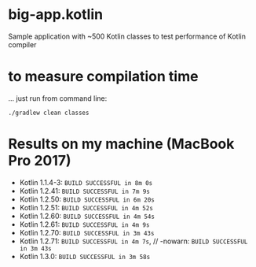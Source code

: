 # big-app.kotlin
Sample application with ~500 Kotlin classes to test performance of Kotlin compiler

# to measure compilation time
 
... just run from command line:

```
./gradlew clean classes
```

# Results on my machine (MacBook Pro 2017) 
* Kotlin 1.1.4-3:         `BUILD SUCCESSFUL in 8m 0s`
* Kotlin 1.2.41:          `BUILD SUCCESSFUL in 7m 9s`
* Kotlin 1.2.50:          `BUILD SUCCESSFUL in 6m 20s`
* Kotlin 1.2.51:          `BUILD SUCCESSFUL in 4m 52s`
* Kotlin 1.2.60:          `BUILD SUCCESSFUL in 4m 54s`
* Kotlin 1.2.61:          `BUILD SUCCESSFUL in 4m 9s`
* Kotlin 1.2.70:          `BUILD SUCCESSFUL in 3m 43s`
* Kotlin 1.2.71:          `BUILD SUCCESSFUL in 4m 7s`,   // -nowarn: `BUILD SUCCESSFUL in 3m 43s`
* Kotlin 1.3.0:           `BUILD SUCCESSFUL in 3m 58s`